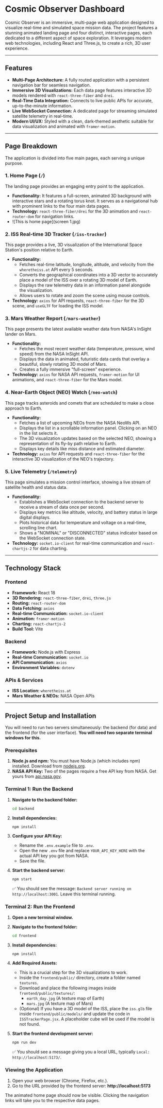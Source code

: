 # Cosmic Observer Dashboard

Cosmic Observer is an immersive, multi-page web application designed to visualize real-time and simulated space mission data. The project features a stunning animated landing page and four distinct, interactive pages, each dedicated to a different aspect of space exploration. It leverages modern web technologies, including React and Three.js, to create a rich, 3D user experience.


---

## Features

*   **Multi-Page Architecture:** A fully routed application with a persistent navigation bar for seamless navigation.
*   **Immersive 3D Visualizations:** Each data page features interactive 3D models rendered with `react-three-fiber` and `drei`.
*   **Real-Time Data Integration:** Connects to live public APIs for accurate, up-to-the-minute information.
*   **Live WebSocket Connection:** A dedicated page for streaming simulated satellite telemetry in real-time.
*   **Modern UI/UX:** Styled with a clean, dark-themed aesthetic suitable for data visualization and animated with `framer-motion`.

---

## Page Breakdown

The application is divided into five main pages, each serving a unique purpose.

### 1. Home Page (`/`)

The landing page provides an engaging entry point to the application.
*   **Functionality:** It features a full-screen, animated 3D background with interactive stars and a rotating torus knot. It serves as a navigational hub with prominent links to the four main data pages.
*   **Technology:** `react-three-fiber/drei` for the 3D animation and `react-router-dom` for navigation links.
*   ![This is home page](screen 1.jpg)

### 2. ISS Real-time 3D Tracker (`/iss-tracker`)

This page provides a live, 3D visualization of the International Space Station's position relative to Earth.
*   **Functionality:**
    *   Fetches real-time latitude, longitude, altitude, and velocity from the `wheretheiss.at` API every 5 seconds.
    *   Converts the geographical coordinates into a 3D vector to accurately place a model of the ISS over a rotating 3D model of Earth.
    *   Displays the raw telemetry data in an information panel alongside the visualization.
    *   Allows users to rotate and zoom the scene using mouse controls.
*   **Technology:** `axios` for API requests, `react-three-fiber` for the 3D scene, and `useGLTF` for loading the ISS model.

### 3. Mars Weather Report (`/mars-weather`)

This page presents the latest available weather data from NASA's InSight lander on Mars.
*   **Functionality:**
    *   Fetches the most recent weather data (temperature, pressure, wind speed) from the NASA InSight API.
    *   Displays the data in animated, futuristic data cards that overlay a beautiful, slowly rotating 3D model of Mars.
    *   Creates a fully immersive "full-screen" experience.
*   **Technology:** `axios` for NASA API requests, `framer-motion` for UI animations, and `react-three-fiber` for the Mars model.

### 4. Near-Earth Object (NEO) Watch (`/neo-watch`)

This page tracks asteroids and comets that are scheduled to make a close approach to Earth.
*   **Functionality:**
    *   Fetches a list of upcoming NEOs from the NASA NeoWs API.
    *   Displays the list in a scrollable information panel. Clicking on an NEO in the list selects it.
    *   The 3D visualization updates based on the selected NEO, showing a representation of its fly-by path relative to Earth.
    *   Displays key details like miss distance and estimated diameter.
*   **Technology:** `axios` for API requests and `react-three-fiber` for the interactive 3D visualization of the NEO's trajectory.

### 5. Live Telemetry (`/telemetry`)

This page simulates a mission control interface, showing a live stream of satellite health and status data.
*   **Functionality:**
    *   Establishes a WebSocket connection to the backend server to receive a stream of data once per second.
    *   Displays key metrics like altitude, velocity, and battery status in large digital displays.
    *   Plots historical data for temperature and voltage on a real-time, scrolling line chart.
    *   Shows a "NOMINAL" or "DISCONNECTED" status indicator based on the WebSocket connection state.
*   **Technology:** `socket.io-client` for real-time communication and `react-chartjs-2` for data charting.

---

## Technology Stack

### Frontend
*   **Framework:** React 18
*   **3D Rendering:** `react-three-fiber`, `drei`, `three.js`
*   **Routing:** `react-router-dom`
*   **Data Fetching:** `axios`
*   **Real-time Communication:** `socket.io-client`
*   **Animation:** `framer-motion`
*   **Charting:** `react-chartjs-2`
*   **Build Tool:** Vite

### Backend
*   **Framework:** Node.js with Express
*   **Real-time Communication:** `socket.io`
*   **API Communication:** `axios`
*   **Environment Variables:** `dotenv`

### APIs & Services
*   **ISS Location:** `wheretheiss.at`
*   **Mars Weather & NEOs:** NASA Open APIs

---

## Project Setup and Installation

You will need to run two servers simultaneously: the backend (for data) and the frontend (for the user interface). **You will need two separate terminal windows for this.**

### Prerequisites

1.  **Node.js and npm:** You must have Node.js (which includes npm) installed. Download from [nodejs.org](https://nodejs.org/).
2.  **NASA API Key:** Two of the pages require a free API key from NASA. Get yours from [api.nasa.gov](https://api.nasa.gov/).

### Terminal 1: Run the Backend

1.  **Navigate to the backend folder:**
    ```sh
    cd backend
    ```

2.  **Install dependencies:**
    ```sh
    npm install
    ```

3.  **Configure your API Key:**
    *   Rename the `.env.example` file to `.env`.
    *   Open the new `.env` file and replace `YOUR_API_KEY_HERE` with the actual API key you got from NASA.
    *   Save the file.

4.  **Start the backend server:**
    ```sh
    npm start
    ```
    ✅ You should see the message: `Backend server running on http://localhost:3001`. Leave this terminal running.

### Terminal 2: Run the Frontend

1.  **Open a new terminal window.**

2.  **Navigate to the frontend folder:**
    ```sh
    cd frontend
    ```

3.  **Install dependencies:**
    ```sh
    npm install
    ```

4.  **Add Required Assets:**
    *   This is a crucial step for the 3D visualizations to work.
    *   Inside the `frontend/public/` directory, create a folder named `textures`.
    *   Download and place the following images inside `frontend/public/textures/`:
        *   `earth_day.jpg` (A texture map of Earth)
        *   `mars.jpg` (A texture map of Mars)
    *   (Optional) If you have a 3D model of the ISS, place the `iss.glb` file inside `frontend/public/models/` and update the code in `ISSTrackerPage.jsx`. A placeholder cube will be used if the model is not found.

5.  **Start the frontend development server:**
    ```sh
    npm run dev
    ```
    ✅ You should see a message giving you a local URL, typically `Local: http://localhost:5173/`.

### Viewing the Application

1.  Open your web browser (Chrome, Firefox, etc.).
2.  Go to the URL provided by the frontend server: **http://localhost:5173**

The animated home page should now be visible. Clicking the navigation links will take you to the respective data pages.
